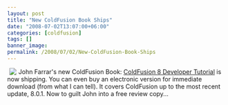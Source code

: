 ```yaml
---
layout: post
title: "New ColdFusion Book Ships"
date: "2008-07-02T13:07:00+06:00"
categories: [coldfusion]
tags: []
banner_image: 
permalink: /2008/07/02/New-ColdFusion-Book-Ships
---
```


<img src="https://static.raymondcamden.com/images/cfjedi/cfdt2.jpg" align="left" hspace="5"> John Farrar's new ColdFusion Book: <a href="http://www.packtpub.com/coldfusion-8-developer-tutorial/book">ColdFusion 8 Developer Tutorial</a> is now shipping. You can even buy an electronic version for immediate download (from what I can tell). It covers ColdFusion up to the most recent update, 8.0.1. Now to guilt John into a free review copy...
<br clear="left">